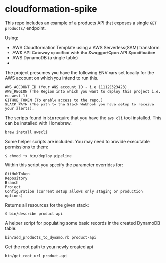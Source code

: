 # cloudformation-spike

This repo includes an example of a products API that exposes a single `GET products/` endpoint.

Using:
- AWS Cloudformation Template using a AWS Serverless(SAM) transform
- AWS API Gateway specified with the Swagger/Open API Specification
- AWS DynamoDB (a single table)
- 

The project presumes you have the following ENV vars set locally for the AWS account on which you intend to run this.

```
AWS_ACCOUNT_ID (Your AWS account ID - i.e 111121323423)
AWS_REGION (The Region into which you want to deploy this project i.e. eu-west-1)
GITHUB_TOKEN (To enable access to the repo.)
SLACK_PATH (The path to the Slack Webhook you have setup to receive your alerts).

```

The scripts found in `bin` require that you have the `aws cli` tool installed. This can be installed with Homebrew.
```
brew install awscli
```


Some helper scripts are included. You may need to provide executable permissions to them:

```
$ chmod +x bin/deploy_pipeline
```

Within this script you specify the parameter overrides for:

```
GitHubToken
Repository
Branch
Project
Configuration (current setup allows only staging or production options)
```


Returns all resources for the given stack:
```
$ bin/describe product-api
```


A helper script for populating some basic records in the created DynamoDB table:
```
bin/add_products_to_dynamo.rb product-api
```


Get the root path to your newly created api
```
bin/get_root_url product-api
```




